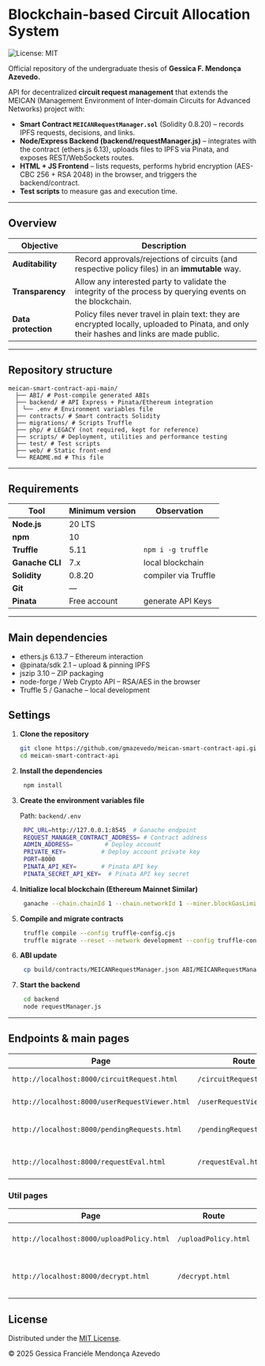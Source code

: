 # Blockchain-based Circuit Allocation System
![License: MIT](https://img.shields.io/badge/License-MIT-yellow.svg)

Official repository of the undergraduate thesis of **Gessica F. Mendonça Azevedo.**

API for decentralized **circuit request management** that extends the MEICAN (Management Environment of Inter-domain Circuits for Advanced Networks) project with:
* **Smart Contract `MEICANRequestManager.sol`** (Solidity 0.8.20) – records IPFS requests, decisions, and links.
* **Node/Express Backend (backend/requestManager.js)** – integrates with the contract (ethers.js 6.13), uploads files to IPFS via Pinata, and exposes REST/WebSockets routes.
* **HTML + JS Frontend** – lists requests, performs hybrid encryption (AES-CBC 256 + RSA 2048) in the browser, and triggers the backend/contract.
* **Test scripts** to measure gas and execution time.

---

## Overview
| Objective | Description |
|----------|-----------|
| **Auditability** | Record approvals/rejections of circuits (and respective policy files) in an **immutable** way. |
| **Transparency** | Allow any interested party to validate the integrity of the process by querying events on the blockchain. |
| **Data protection** | Policy files never travel in plain text: they are encrypted locally, uploaded to Pinata, and only their hashes and links are made public. |

---

## Repository structure


    meican-smart-contract-api-main/
      ├── ABI/ # Post-compile generated ABIs
      ├── backend/ # API Express + Pinata/Ethereum integration
      │ └── .env # Environment variables file
      ├── contracts/ # Smart contracts Solidity
      ├── migrations/ # Scripts Truffle
      ├── php/ # LEGACY (not required, kept for reference)
      ├── scripts/ # Deployment, utilities and performance testing
      ├── test/ # Test scripts
      ├── web/ # Static front-end
      └── README.md # This file

---

## Requirements 

| Tool | Minimum version | Observation |
|------------|---------------|------------|
| **Node.js** | 20 LTS | |
| **npm** | 10 | |
| **Truffle** | 5.11 | `npm i -g truffle` |
| **Ganache CLI** | 7.x | local blockchain |
| **Solidity** | 0.8.20 | compiler via Truffle |
| **Git** | — | |
| **Pinata** | Free account | generate API Keys |

---

## Main dependencies
- ethers.js 6.13.7 – Ethereum interaction
- @pinata/sdk 2.1 – upload & pinning IPFS
- jszip 3.10 – ZIP packaging
- node-forge / Web Crypto API – RSA/AES in the browser
- Truffle 5 / Ganache – local development
    
## Settings

1. **Clone the repository**
   ```bash
   git clone https://github.com/gmazevedo/meican-smart-contract-api.git
   cd meican-smart-contract-api
   
2. **Install the dependencies**
   ```bash
    npm install

3.  **Create the environment variables file**
   
    Path: ```backend/.env```

     ```bash
      RPC_URL=http://127.0.0.1:8545  # Ganache endpoint
      REQUEST_MANAGER_CONTRACT_ADDRESS= # Contract address
      ADMIN_ADDRESS=         # Deploy account
      PRIVATE_KEY=          # Deploy account private key
      PORT=8000
      PINATA_API_KEY=       # Pinata API key
      PINATA_SECRET_API_KEY=  # Pinata API key secret
      ```

4. **Initialize local blockchain (Ethereum Mainnet Similar)**
     ```bash
      ganache --chain.chainId 1 --chain.networkId 1 --miner.blockGasLimit 30000000 --miner.defaultGasPrice 430000000
     ```

5.  **Compile and migrate contracts**
     ```bash
      truffle compile --config truffle-config.cjs
      truffle migrate --reset --network development --config truffle-config.cjs
     ```
     
6. **ABI update**
     ```bash
      cp build/contracts/MEICANRequestManager.json ABI/MEICANRequestManagerABI.json
     ```
     
7.  **Start the backend**
     ```bash
      cd backend
      node requestManager.js
      ```
---

## Endpoints & main pages

| Page                                         | Route                      | Function                                           |
| ---------------------------------------------- | ------------------------- | ------------------------------------------------ | 
| `http://localhost:8000/circuitRequest.html`    | `/circuitRequest.html`    | User opens a new request                |
| `http://localhost:8000/userRequestViewer.html` | `/userRequestViewer.html` | User tracks their requests               |
| `http://localhost:8000/pendingRequests.html`   | `/pendingRequests.html`   | Operator lists pending requests             |
| `http://localhost:8000/requestEval.html`       | `/requestEval.html`       | Operator approves/rejects + uploads policy |

### Util pages
| Page                                    |  Route                     | Function                                           |
| ----------------------------------------- | ------------------------- | ------------------------------------------------ |
| `http://localhost:8000/uploadPolicy.html` | `/uploadPolicy.html`      | Standalone IPFS upload tool                 |
| `http://localhost:8000/decrypt.html`      | `/decrypt.html`           | Local decryption via private key          |


## License
Distributed under the [MIT License](LICENSE). 

© 2025 Gessica Franciéle Mendonça Azevedo
